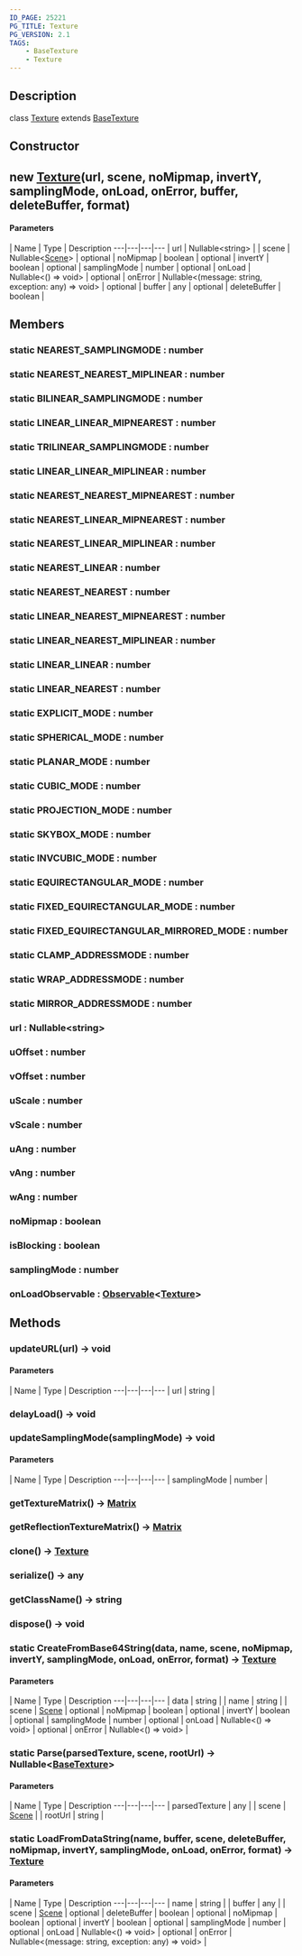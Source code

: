 ```yaml
---
ID_PAGE: 25221
PG_TITLE: Texture
PG_VERSION: 2.1
TAGS:
    - BaseTexture
    - Texture
---
```

## Description

class [Texture](/classes/3.1/Texture) extends [BaseTexture](/classes/3.1/BaseTexture)



## Constructor

## new [Texture](/classes/3.1/Texture)(url, scene, noMipmap, invertY, samplingMode, onLoad, onError, buffer, deleteBuffer, format)



#### Parameters
 | Name | Type | Description
---|---|---|---
 | url | Nullable&lt;string&gt; | 
 | scene | Nullable&lt;[Scene](/classes/3.1/Scene)&gt; | 
optional | noMipmap | boolean | 
optional | invertY | boolean | 
optional | samplingMode | number | 
optional | onLoad | Nullable&lt;() =&gt; void&gt; | 
optional | onError | Nullable&lt;(message: string, exception: any) =&gt; void&gt; | 
optional | buffer | any | 
optional | deleteBuffer | boolean | 
## Members

### static NEAREST_SAMPLINGMODE : number


### static NEAREST_NEAREST_MIPLINEAR : number


### static BILINEAR_SAMPLINGMODE : number


### static LINEAR_LINEAR_MIPNEAREST : number


### static TRILINEAR_SAMPLINGMODE : number


### static LINEAR_LINEAR_MIPLINEAR : number


### static NEAREST_NEAREST_MIPNEAREST : number


### static NEAREST_LINEAR_MIPNEAREST : number


### static NEAREST_LINEAR_MIPLINEAR : number


### static NEAREST_LINEAR : number


### static NEAREST_NEAREST : number


### static LINEAR_NEAREST_MIPNEAREST : number


### static LINEAR_NEAREST_MIPLINEAR : number


### static LINEAR_LINEAR : number


### static LINEAR_NEAREST : number


### static EXPLICIT_MODE : number


### static SPHERICAL_MODE : number


### static PLANAR_MODE : number


### static CUBIC_MODE : number


### static PROJECTION_MODE : number


### static SKYBOX_MODE : number


### static INVCUBIC_MODE : number


### static EQUIRECTANGULAR_MODE : number


### static FIXED_EQUIRECTANGULAR_MODE : number


### static FIXED_EQUIRECTANGULAR_MIRRORED_MODE : number


### static CLAMP_ADDRESSMODE : number


### static WRAP_ADDRESSMODE : number


### static MIRROR_ADDRESSMODE : number


### url : Nullable&lt;string&gt;


### uOffset : number


### vOffset : number


### uScale : number


### vScale : number


### uAng : number


### vAng : number


### wAng : number


### noMipmap : boolean


### isBlocking : boolean


### samplingMode : number


### onLoadObservable : [Observable](/classes/3.1/Observable)&lt;[Texture](/classes/3.1/Texture)&gt;


## Methods

### updateURL(url) &rarr; void



#### Parameters
 | Name | Type | Description
---|---|---|---
 | url | string | 

### delayLoad() &rarr; void


### updateSamplingMode(samplingMode) &rarr; void



#### Parameters
 | Name | Type | Description
---|---|---|---
 | samplingMode | number | 

### getTextureMatrix() &rarr; [Matrix](/classes/3.1/Matrix)


### getReflectionTextureMatrix() &rarr; [Matrix](/classes/3.1/Matrix)


### clone() &rarr; [Texture](/classes/3.1/Texture)


### serialize() &rarr; any


### getClassName() &rarr; string


### dispose() &rarr; void


### static CreateFromBase64String(data, name, scene, noMipmap, invertY, samplingMode, onLoad, onError, format) &rarr; [Texture](/classes/3.1/Texture)



#### Parameters
 | Name | Type | Description
---|---|---|---
 | data | string | 
 | name | string | 
 | scene | [Scene](/classes/3.1/Scene) | 
optional | noMipmap | boolean | 
optional | invertY | boolean | 
optional | samplingMode | number | 
optional | onLoad | Nullable&lt;() =&gt; void&gt; | 
optional | onError | Nullable&lt;() =&gt; void&gt; | 
### static Parse(parsedTexture, scene, rootUrl) &rarr; Nullable&lt;[BaseTexture](/classes/3.1/BaseTexture)&gt;



#### Parameters
 | Name | Type | Description
---|---|---|---
 | parsedTexture | any | 
 | scene | [Scene](/classes/3.1/Scene) | 
 | rootUrl | string | 
### static LoadFromDataString(name, buffer, scene, deleteBuffer, noMipmap, invertY, samplingMode, onLoad, onError, format) &rarr; [Texture](/classes/3.1/Texture)



#### Parameters
 | Name | Type | Description
---|---|---|---
 | name | string | 
 | buffer | any | 
 | scene | [Scene](/classes/3.1/Scene) | 
optional | deleteBuffer | boolean | 
optional | noMipmap | boolean | 
optional | invertY | boolean | 
optional | samplingMode | number | 
optional | onLoad | Nullable&lt;() =&gt; void&gt; | 
optional | onError | Nullable&lt;(message: string, exception: any) =&gt; void&gt; | 
